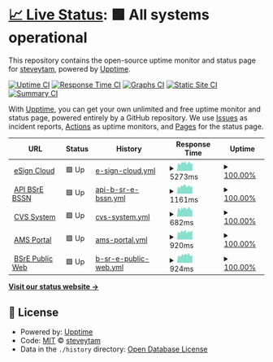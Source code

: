 # [📈 Live Status](https://steveytam.github.io/galaxy_monitor): <!--live status--> **🟩 All systems operational**

This repository contains the open-source uptime monitor and status page for [steveytam](https://steveytam.github.io/galaxy_monitor), powered by [Upptime](https://github.com/upptime/upptime).

[![Uptime CI](https://github.com/steveytam/galaxy_monitor/workflows/Uptime%20CI/badge.svg)](https://github.com/steveytam/galaxy_monitor/actions?query=workflow%3A%22Uptime+CI%22)
[![Response Time CI](https://github.com/steveytam/galaxy_monitor/workflows/Response%20Time%20CI/badge.svg)](https://github.com/steveytam/galaxy_monitor/actions?query=workflow%3A%22Response+Time+CI%22)
[![Graphs CI](https://github.com/steveytam/galaxy_monitor/workflows/Graphs%20CI/badge.svg)](https://github.com/steveytam/galaxy_monitor/actions?query=workflow%3A%22Graphs+CI%22)
[![Static Site CI](https://github.com/steveytam/galaxy_monitor/workflows/Static%20Site%20CI/badge.svg)](https://github.com/steveytam/galaxy_monitor/actions?query=workflow%3A%22Static+Site+CI%22)
[![Summary CI](https://github.com/steveytam/galaxy_monitor/workflows/Summary%20CI/badge.svg)](https://github.com/steveytam/galaxy_monitor/actions?query=workflow%3A%22Summary+CI%22)

With [Upptime](https://upptime.js.org), you can get your own unlimited and free uptime monitor and status page, powered entirely by a GitHub repository. We use [Issues](https://github.com/steveytam/galaxy_monitor/issues) as incident reports, [Actions](https://github.com/steveytam/galaxy_monitor/actions) as uptime monitors, and [Pages](https://steveytam.github.io/galaxy_monitor) for the status page.

<!--start: status pages-->
<!-- This summary is generated by Upptime (https://github.com/upptime/upptime) -->
<!-- Do not edit this manually, your changes will be overwritten -->
<!-- prettier-ignore -->
| URL | Status | History | Response Time | Uptime |
| --- | ------ | ------- | ------------- | ------ |
| <img alt="" src="https://favicons.githubusercontent.com/esign-bsre.bssn.go.id" height="13"> [eSign Cloud](https://esign-bsre.bssn.go.id) | 🟩 Up | [e-sign-cloud.yml](https://github.com/steveytam/galaxy_monitor/commits/HEAD/history/e-sign-cloud.yml) | <details><summary><img alt="Response time graph" src="./graphs/e-sign-cloud/response-time-week.png" height="20"> 5273ms</summary><br><a href="https://steveytam.github.io/galaxy_monitor/history/e-sign-cloud"><img alt="Response time 5278" src="https://img.shields.io/endpoint?url=https%3A%2F%2Fraw.githubusercontent.com%2Fsteveytam%2Fgalaxy_monitor%2FHEAD%2Fapi%2Fe-sign-cloud%2Fresponse-time.json"></a><br><a href="https://steveytam.github.io/galaxy_monitor/history/e-sign-cloud"><img alt="24-hour response time 5301" src="https://img.shields.io/endpoint?url=https%3A%2F%2Fraw.githubusercontent.com%2Fsteveytam%2Fgalaxy_monitor%2FHEAD%2Fapi%2Fe-sign-cloud%2Fresponse-time-day.json"></a><br><a href="https://steveytam.github.io/galaxy_monitor/history/e-sign-cloud"><img alt="7-day response time 5273" src="https://img.shields.io/endpoint?url=https%3A%2F%2Fraw.githubusercontent.com%2Fsteveytam%2Fgalaxy_monitor%2FHEAD%2Fapi%2Fe-sign-cloud%2Fresponse-time-week.json"></a><br><a href="https://steveytam.github.io/galaxy_monitor/history/e-sign-cloud"><img alt="30-day response time 5278" src="https://img.shields.io/endpoint?url=https%3A%2F%2Fraw.githubusercontent.com%2Fsteveytam%2Fgalaxy_monitor%2FHEAD%2Fapi%2Fe-sign-cloud%2Fresponse-time-month.json"></a><br><a href="https://steveytam.github.io/galaxy_monitor/history/e-sign-cloud"><img alt="1-year response time 5278" src="https://img.shields.io/endpoint?url=https%3A%2F%2Fraw.githubusercontent.com%2Fsteveytam%2Fgalaxy_monitor%2FHEAD%2Fapi%2Fe-sign-cloud%2Fresponse-time-year.json"></a></details> | <details><summary><a href="https://steveytam.github.io/galaxy_monitor/history/e-sign-cloud">100.00%</a></summary><a href="https://steveytam.github.io/galaxy_monitor/history/e-sign-cloud"><img alt="All-time uptime 100.00%" src="https://img.shields.io/endpoint?url=https%3A%2F%2Fraw.githubusercontent.com%2Fsteveytam%2Fgalaxy_monitor%2FHEAD%2Fapi%2Fe-sign-cloud%2Fuptime.json"></a><br><a href="https://steveytam.github.io/galaxy_monitor/history/e-sign-cloud"><img alt="24-hour uptime 100.00%" src="https://img.shields.io/endpoint?url=https%3A%2F%2Fraw.githubusercontent.com%2Fsteveytam%2Fgalaxy_monitor%2FHEAD%2Fapi%2Fe-sign-cloud%2Fuptime-day.json"></a><br><a href="https://steveytam.github.io/galaxy_monitor/history/e-sign-cloud"><img alt="7-day uptime 100.00%" src="https://img.shields.io/endpoint?url=https%3A%2F%2Fraw.githubusercontent.com%2Fsteveytam%2Fgalaxy_monitor%2FHEAD%2Fapi%2Fe-sign-cloud%2Fuptime-week.json"></a><br><a href="https://steveytam.github.io/galaxy_monitor/history/e-sign-cloud"><img alt="30-day uptime 100.00%" src="https://img.shields.io/endpoint?url=https%3A%2F%2Fraw.githubusercontent.com%2Fsteveytam%2Fgalaxy_monitor%2FHEAD%2Fapi%2Fe-sign-cloud%2Fuptime-month.json"></a><br><a href="https://steveytam.github.io/galaxy_monitor/history/e-sign-cloud"><img alt="1-year uptime 100.00%" src="https://img.shields.io/endpoint?url=https%3A%2F%2Fraw.githubusercontent.com%2Fsteveytam%2Fgalaxy_monitor%2FHEAD%2Fapi%2Fe-sign-cloud%2Fuptime-year.json"></a></details>
| <img alt="" src="https://favicons.githubusercontent.com/api-bsre.bssn.go.id" height="13"> [API BSrE BSSN](https://api-bsre.bssn.go.id) | 🟩 Up | [api-b-sr-e-bssn.yml](https://github.com/steveytam/galaxy_monitor/commits/HEAD/history/api-b-sr-e-bssn.yml) | <details><summary><img alt="Response time graph" src="./graphs/api-b-sr-e-bssn/response-time-week.png" height="20"> 1161ms</summary><br><a href="https://steveytam.github.io/galaxy_monitor/history/api-b-sr-e-bssn"><img alt="Response time 1157" src="https://img.shields.io/endpoint?url=https%3A%2F%2Fraw.githubusercontent.com%2Fsteveytam%2Fgalaxy_monitor%2FHEAD%2Fapi%2Fapi-b-sr-e-bssn%2Fresponse-time.json"></a><br><a href="https://steveytam.github.io/galaxy_monitor/history/api-b-sr-e-bssn"><img alt="24-hour response time 1082" src="https://img.shields.io/endpoint?url=https%3A%2F%2Fraw.githubusercontent.com%2Fsteveytam%2Fgalaxy_monitor%2FHEAD%2Fapi%2Fapi-b-sr-e-bssn%2Fresponse-time-day.json"></a><br><a href="https://steveytam.github.io/galaxy_monitor/history/api-b-sr-e-bssn"><img alt="7-day response time 1161" src="https://img.shields.io/endpoint?url=https%3A%2F%2Fraw.githubusercontent.com%2Fsteveytam%2Fgalaxy_monitor%2FHEAD%2Fapi%2Fapi-b-sr-e-bssn%2Fresponse-time-week.json"></a><br><a href="https://steveytam.github.io/galaxy_monitor/history/api-b-sr-e-bssn"><img alt="30-day response time 1157" src="https://img.shields.io/endpoint?url=https%3A%2F%2Fraw.githubusercontent.com%2Fsteveytam%2Fgalaxy_monitor%2FHEAD%2Fapi%2Fapi-b-sr-e-bssn%2Fresponse-time-month.json"></a><br><a href="https://steveytam.github.io/galaxy_monitor/history/api-b-sr-e-bssn"><img alt="1-year response time 1157" src="https://img.shields.io/endpoint?url=https%3A%2F%2Fraw.githubusercontent.com%2Fsteveytam%2Fgalaxy_monitor%2FHEAD%2Fapi%2Fapi-b-sr-e-bssn%2Fresponse-time-year.json"></a></details> | <details><summary><a href="https://steveytam.github.io/galaxy_monitor/history/api-b-sr-e-bssn">100.00%</a></summary><a href="https://steveytam.github.io/galaxy_monitor/history/api-b-sr-e-bssn"><img alt="All-time uptime 100.00%" src="https://img.shields.io/endpoint?url=https%3A%2F%2Fraw.githubusercontent.com%2Fsteveytam%2Fgalaxy_monitor%2FHEAD%2Fapi%2Fapi-b-sr-e-bssn%2Fuptime.json"></a><br><a href="https://steveytam.github.io/galaxy_monitor/history/api-b-sr-e-bssn"><img alt="24-hour uptime 100.00%" src="https://img.shields.io/endpoint?url=https%3A%2F%2Fraw.githubusercontent.com%2Fsteveytam%2Fgalaxy_monitor%2FHEAD%2Fapi%2Fapi-b-sr-e-bssn%2Fuptime-day.json"></a><br><a href="https://steveytam.github.io/galaxy_monitor/history/api-b-sr-e-bssn"><img alt="7-day uptime 100.00%" src="https://img.shields.io/endpoint?url=https%3A%2F%2Fraw.githubusercontent.com%2Fsteveytam%2Fgalaxy_monitor%2FHEAD%2Fapi%2Fapi-b-sr-e-bssn%2Fuptime-week.json"></a><br><a href="https://steveytam.github.io/galaxy_monitor/history/api-b-sr-e-bssn"><img alt="30-day uptime 100.00%" src="https://img.shields.io/endpoint?url=https%3A%2F%2Fraw.githubusercontent.com%2Fsteveytam%2Fgalaxy_monitor%2FHEAD%2Fapi%2Fapi-b-sr-e-bssn%2Fuptime-month.json"></a><br><a href="https://steveytam.github.io/galaxy_monitor/history/api-b-sr-e-bssn"><img alt="1-year uptime 100.00%" src="https://img.shields.io/endpoint?url=https%3A%2F%2Fraw.githubusercontent.com%2Fsteveytam%2Fgalaxy_monitor%2FHEAD%2Fapi%2Fapi-b-sr-e-bssn%2Fuptime-year.json"></a></details>
| <img alt="" src="https://favicons.githubusercontent.com/cvs-bsre.bssn.go.id" height="13"> [CVS System](http://cvs-bsre.bssn.go.id) | 🟩 Up | [cvs-system.yml](https://github.com/steveytam/galaxy_monitor/commits/HEAD/history/cvs-system.yml) | <details><summary><img alt="Response time graph" src="./graphs/cvs-system/response-time-week.png" height="20"> 682ms</summary><br><a href="https://steveytam.github.io/galaxy_monitor/history/cvs-system"><img alt="Response time 690" src="https://img.shields.io/endpoint?url=https%3A%2F%2Fraw.githubusercontent.com%2Fsteveytam%2Fgalaxy_monitor%2FHEAD%2Fapi%2Fcvs-system%2Fresponse-time.json"></a><br><a href="https://steveytam.github.io/galaxy_monitor/history/cvs-system"><img alt="24-hour response time 649" src="https://img.shields.io/endpoint?url=https%3A%2F%2Fraw.githubusercontent.com%2Fsteveytam%2Fgalaxy_monitor%2FHEAD%2Fapi%2Fcvs-system%2Fresponse-time-day.json"></a><br><a href="https://steveytam.github.io/galaxy_monitor/history/cvs-system"><img alt="7-day response time 682" src="https://img.shields.io/endpoint?url=https%3A%2F%2Fraw.githubusercontent.com%2Fsteveytam%2Fgalaxy_monitor%2FHEAD%2Fapi%2Fcvs-system%2Fresponse-time-week.json"></a><br><a href="https://steveytam.github.io/galaxy_monitor/history/cvs-system"><img alt="30-day response time 690" src="https://img.shields.io/endpoint?url=https%3A%2F%2Fraw.githubusercontent.com%2Fsteveytam%2Fgalaxy_monitor%2FHEAD%2Fapi%2Fcvs-system%2Fresponse-time-month.json"></a><br><a href="https://steveytam.github.io/galaxy_monitor/history/cvs-system"><img alt="1-year response time 690" src="https://img.shields.io/endpoint?url=https%3A%2F%2Fraw.githubusercontent.com%2Fsteveytam%2Fgalaxy_monitor%2FHEAD%2Fapi%2Fcvs-system%2Fresponse-time-year.json"></a></details> | <details><summary><a href="https://steveytam.github.io/galaxy_monitor/history/cvs-system">100.00%</a></summary><a href="https://steveytam.github.io/galaxy_monitor/history/cvs-system"><img alt="All-time uptime 100.00%" src="https://img.shields.io/endpoint?url=https%3A%2F%2Fraw.githubusercontent.com%2Fsteveytam%2Fgalaxy_monitor%2FHEAD%2Fapi%2Fcvs-system%2Fuptime.json"></a><br><a href="https://steveytam.github.io/galaxy_monitor/history/cvs-system"><img alt="24-hour uptime 100.00%" src="https://img.shields.io/endpoint?url=https%3A%2F%2Fraw.githubusercontent.com%2Fsteveytam%2Fgalaxy_monitor%2FHEAD%2Fapi%2Fcvs-system%2Fuptime-day.json"></a><br><a href="https://steveytam.github.io/galaxy_monitor/history/cvs-system"><img alt="7-day uptime 100.00%" src="https://img.shields.io/endpoint?url=https%3A%2F%2Fraw.githubusercontent.com%2Fsteveytam%2Fgalaxy_monitor%2FHEAD%2Fapi%2Fcvs-system%2Fuptime-week.json"></a><br><a href="https://steveytam.github.io/galaxy_monitor/history/cvs-system"><img alt="30-day uptime 100.00%" src="https://img.shields.io/endpoint?url=https%3A%2F%2Fraw.githubusercontent.com%2Fsteveytam%2Fgalaxy_monitor%2FHEAD%2Fapi%2Fcvs-system%2Fuptime-month.json"></a><br><a href="https://steveytam.github.io/galaxy_monitor/history/cvs-system"><img alt="1-year uptime 100.00%" src="https://img.shields.io/endpoint?url=https%3A%2F%2Fraw.githubusercontent.com%2Fsteveytam%2Fgalaxy_monitor%2FHEAD%2Fapi%2Fcvs-system%2Fuptime-year.json"></a></details>
| <img alt="" src="https://favicons.githubusercontent.com/portal-bsre.bssn.go.id" height="13"> [AMS Portal](https://portal-bsre.bssn.go.id) | 🟩 Up | [ams-portal.yml](https://github.com/steveytam/galaxy_monitor/commits/HEAD/history/ams-portal.yml) | <details><summary><img alt="Response time graph" src="./graphs/ams-portal/response-time-week.png" height="20"> 920ms</summary><br><a href="https://steveytam.github.io/galaxy_monitor/history/ams-portal"><img alt="Response time 913" src="https://img.shields.io/endpoint?url=https%3A%2F%2Fraw.githubusercontent.com%2Fsteveytam%2Fgalaxy_monitor%2FHEAD%2Fapi%2Fams-portal%2Fresponse-time.json"></a><br><a href="https://steveytam.github.io/galaxy_monitor/history/ams-portal"><img alt="24-hour response time 870" src="https://img.shields.io/endpoint?url=https%3A%2F%2Fraw.githubusercontent.com%2Fsteveytam%2Fgalaxy_monitor%2FHEAD%2Fapi%2Fams-portal%2Fresponse-time-day.json"></a><br><a href="https://steveytam.github.io/galaxy_monitor/history/ams-portal"><img alt="7-day response time 920" src="https://img.shields.io/endpoint?url=https%3A%2F%2Fraw.githubusercontent.com%2Fsteveytam%2Fgalaxy_monitor%2FHEAD%2Fapi%2Fams-portal%2Fresponse-time-week.json"></a><br><a href="https://steveytam.github.io/galaxy_monitor/history/ams-portal"><img alt="30-day response time 913" src="https://img.shields.io/endpoint?url=https%3A%2F%2Fraw.githubusercontent.com%2Fsteveytam%2Fgalaxy_monitor%2FHEAD%2Fapi%2Fams-portal%2Fresponse-time-month.json"></a><br><a href="https://steveytam.github.io/galaxy_monitor/history/ams-portal"><img alt="1-year response time 913" src="https://img.shields.io/endpoint?url=https%3A%2F%2Fraw.githubusercontent.com%2Fsteveytam%2Fgalaxy_monitor%2FHEAD%2Fapi%2Fams-portal%2Fresponse-time-year.json"></a></details> | <details><summary><a href="https://steveytam.github.io/galaxy_monitor/history/ams-portal">100.00%</a></summary><a href="https://steveytam.github.io/galaxy_monitor/history/ams-portal"><img alt="All-time uptime 100.00%" src="https://img.shields.io/endpoint?url=https%3A%2F%2Fraw.githubusercontent.com%2Fsteveytam%2Fgalaxy_monitor%2FHEAD%2Fapi%2Fams-portal%2Fuptime.json"></a><br><a href="https://steveytam.github.io/galaxy_monitor/history/ams-portal"><img alt="24-hour uptime 100.00%" src="https://img.shields.io/endpoint?url=https%3A%2F%2Fraw.githubusercontent.com%2Fsteveytam%2Fgalaxy_monitor%2FHEAD%2Fapi%2Fams-portal%2Fuptime-day.json"></a><br><a href="https://steveytam.github.io/galaxy_monitor/history/ams-portal"><img alt="7-day uptime 100.00%" src="https://img.shields.io/endpoint?url=https%3A%2F%2Fraw.githubusercontent.com%2Fsteveytam%2Fgalaxy_monitor%2FHEAD%2Fapi%2Fams-portal%2Fuptime-week.json"></a><br><a href="https://steveytam.github.io/galaxy_monitor/history/ams-portal"><img alt="30-day uptime 100.00%" src="https://img.shields.io/endpoint?url=https%3A%2F%2Fraw.githubusercontent.com%2Fsteveytam%2Fgalaxy_monitor%2FHEAD%2Fapi%2Fams-portal%2Fuptime-month.json"></a><br><a href="https://steveytam.github.io/galaxy_monitor/history/ams-portal"><img alt="1-year uptime 100.00%" src="https://img.shields.io/endpoint?url=https%3A%2F%2Fraw.githubusercontent.com%2Fsteveytam%2Fgalaxy_monitor%2FHEAD%2Fapi%2Fams-portal%2Fuptime-year.json"></a></details>
| <img alt="" src="https://favicons.githubusercontent.com/bsre.bssn.go.id" height="13"> [BSrE Public Web](https://bsre.bssn.go.id) | 🟩 Up | [b-sr-e-public-web.yml](https://github.com/steveytam/galaxy_monitor/commits/HEAD/history/b-sr-e-public-web.yml) | <details><summary><img alt="Response time graph" src="./graphs/b-sr-e-public-web/response-time-week.png" height="20"> 924ms</summary><br><a href="https://steveytam.github.io/galaxy_monitor/history/b-sr-e-public-web"><img alt="Response time 896" src="https://img.shields.io/endpoint?url=https%3A%2F%2Fraw.githubusercontent.com%2Fsteveytam%2Fgalaxy_monitor%2FHEAD%2Fapi%2Fb-sr-e-public-web%2Fresponse-time.json"></a><br><a href="https://steveytam.github.io/galaxy_monitor/history/b-sr-e-public-web"><img alt="24-hour response time 874" src="https://img.shields.io/endpoint?url=https%3A%2F%2Fraw.githubusercontent.com%2Fsteveytam%2Fgalaxy_monitor%2FHEAD%2Fapi%2Fb-sr-e-public-web%2Fresponse-time-day.json"></a><br><a href="https://steveytam.github.io/galaxy_monitor/history/b-sr-e-public-web"><img alt="7-day response time 924" src="https://img.shields.io/endpoint?url=https%3A%2F%2Fraw.githubusercontent.com%2Fsteveytam%2Fgalaxy_monitor%2FHEAD%2Fapi%2Fb-sr-e-public-web%2Fresponse-time-week.json"></a><br><a href="https://steveytam.github.io/galaxy_monitor/history/b-sr-e-public-web"><img alt="30-day response time 896" src="https://img.shields.io/endpoint?url=https%3A%2F%2Fraw.githubusercontent.com%2Fsteveytam%2Fgalaxy_monitor%2FHEAD%2Fapi%2Fb-sr-e-public-web%2Fresponse-time-month.json"></a><br><a href="https://steveytam.github.io/galaxy_monitor/history/b-sr-e-public-web"><img alt="1-year response time 896" src="https://img.shields.io/endpoint?url=https%3A%2F%2Fraw.githubusercontent.com%2Fsteveytam%2Fgalaxy_monitor%2FHEAD%2Fapi%2Fb-sr-e-public-web%2Fresponse-time-year.json"></a></details> | <details><summary><a href="https://steveytam.github.io/galaxy_monitor/history/b-sr-e-public-web">100.00%</a></summary><a href="https://steveytam.github.io/galaxy_monitor/history/b-sr-e-public-web"><img alt="All-time uptime 100.00%" src="https://img.shields.io/endpoint?url=https%3A%2F%2Fraw.githubusercontent.com%2Fsteveytam%2Fgalaxy_monitor%2FHEAD%2Fapi%2Fb-sr-e-public-web%2Fuptime.json"></a><br><a href="https://steveytam.github.io/galaxy_monitor/history/b-sr-e-public-web"><img alt="24-hour uptime 100.00%" src="https://img.shields.io/endpoint?url=https%3A%2F%2Fraw.githubusercontent.com%2Fsteveytam%2Fgalaxy_monitor%2FHEAD%2Fapi%2Fb-sr-e-public-web%2Fuptime-day.json"></a><br><a href="https://steveytam.github.io/galaxy_monitor/history/b-sr-e-public-web"><img alt="7-day uptime 100.00%" src="https://img.shields.io/endpoint?url=https%3A%2F%2Fraw.githubusercontent.com%2Fsteveytam%2Fgalaxy_monitor%2FHEAD%2Fapi%2Fb-sr-e-public-web%2Fuptime-week.json"></a><br><a href="https://steveytam.github.io/galaxy_monitor/history/b-sr-e-public-web"><img alt="30-day uptime 100.00%" src="https://img.shields.io/endpoint?url=https%3A%2F%2Fraw.githubusercontent.com%2Fsteveytam%2Fgalaxy_monitor%2FHEAD%2Fapi%2Fb-sr-e-public-web%2Fuptime-month.json"></a><br><a href="https://steveytam.github.io/galaxy_monitor/history/b-sr-e-public-web"><img alt="1-year uptime 100.00%" src="https://img.shields.io/endpoint?url=https%3A%2F%2Fraw.githubusercontent.com%2Fsteveytam%2Fgalaxy_monitor%2FHEAD%2Fapi%2Fb-sr-e-public-web%2Fuptime-year.json"></a></details>

<!--end: status pages-->

[**Visit our status website →**](https://steveytam.github.io/galaxy_monitor)

## 📄 License

- Powered by: [Upptime](https://github.com/upptime/upptime)
- Code: [MIT](./LICENSE) © [steveytam](https://steveytam.github.io/galaxy_monitor)
- Data in the `./history` directory: [Open Database License](https://opendatacommons.org/licenses/odbl/1-0/)
